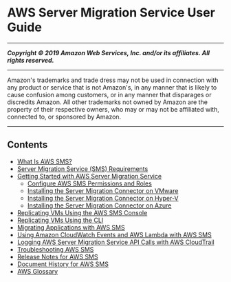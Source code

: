 # AWS Server Migration Service User Guide

-----
*****Copyright &copy; 2019 Amazon Web Services, Inc. and/or its affiliates. All rights reserved.*****

-----
Amazon's trademarks and trade dress may not be used in 
     connection with any product or service that is not Amazon's, 
     in any manner that is likely to cause confusion among customers, 
     or in any manner that disparages or discredits Amazon. All other 
     trademarks not owned by Amazon are the property of their respective
     owners, who may or may not be affiliated with, connected to, or 
     sponsored by Amazon.

-----
## Contents
+ [What Is AWS SMS?](server-migration.md)
+ [Server Migration Service (SMS) Requirements](prereqs.md)
+ [Getting Started with AWS Server Migration Service](SMS_setup.md)
   + [Configure AWS SMS Permissions and Roles](permissions-roles.md)
   + [Installing the Server Migration Connector on VMware](VMware.md)
   + [Installing the Server Migration Connector on Hyper-V](HyperV.md)
   + [Installing the Server Migration Connector on Azure](Azure.md)
+ [Replicating VMs Using the AWS SMS Console](console_workflow.md)
+ [Replicating VMs Using the CLI](cli_workflow.md)
+ [Migrating Applications with AWS SMS](application-migration.md)
+ [Using Amazon CloudWatch Events and AWS Lambda with AWS SMS](cwe-sms.md)
+ [Logging AWS Server Migration Service API Calls with AWS CloudTrail](logging-using-cloudtrail.md)
+ [Troubleshooting AWS SMS](troubleshoot-sms.md)
+ [Release Notes for AWS SMS](release-notes.md)
+ [Document History for AWS SMS](doc-history.md)
+ [AWS Glossary](glossary.md)